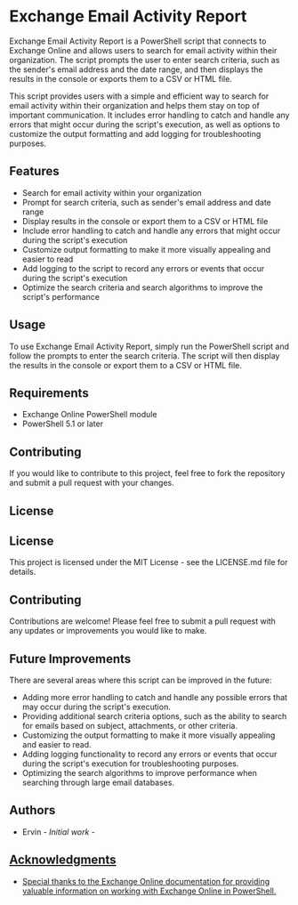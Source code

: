 
  <div class="container">
    <h1>Exchange Email Activity Report</h1>
    <p>Exchange Email Activity Report is a PowerShell script that connects to Exchange Online and allows users to search for email activity within their organization. The script prompts the user to enter search criteria, such as the sender's email address and the date range, and then displays the results in the console or exports them to a CSV or HTML file.</p>
    <p>This script provides users with a simple and efficient way to search for email activity within their organization and helps them stay on top of important communication. It includes error handling to catch and handle any errors that might occur during the script's execution, as well as options to customize the output formatting and add logging for troubleshooting purposes.</p>
    <h2>Features</h2>
    <ul>
      <li>Search for email activity within your organization</li>
      <li>Prompt for search criteria, such as sender's email address and date range</li>
      <li>Display results in the console or export them to a CSV or HTML file</li>
      <li>Include error handling to catch and handle any errors that might occur during the script's execution</li>
      <li>Customize output formatting to make it more visually appealing and easier to read</li>
      <li>Add logging to the script to record any errors or events that occur during the script's execution</li>
      <li>Optimize the search criteria and search algorithms to improve the script's performance</li>
    </ul>
    <h2>Usage</h2>
    <p>To use Exchange Email Activity Report, simply run the PowerShell script and follow the prompts to enter the search criteria. The script will then display the results in the console or export them to a CSV or HTML file.</p>
    <h2>Requirements</h2>
    <ul>
      <li>Exchange Online PowerShell module</li>
      <li>PowerShell 5.1 or later</li>
    </ul>
    <h2>Contributing</h2>
    <p>If you would like to contribute to this project, feel free to fork the repository and submit a pull request with your changes.</p>
    <h2>License</h2>
    <h2>License</h2>
This project is licensed under the MIT License - see the LICENSE.md file for details.

<h2>Contributing</h2>
Contributions are welcome! Please feel free to submit a pull request with any updates or improvements you would like to make.

<h2>Future Improvements</h2>
There are several areas where this script can be improved in the future:

<ul>
<li>Adding more error handling to catch and handle any possible errors that may occur during the script's execution.</li>
<li>Providing additional search criteria options, such as the ability to search for emails based on subject, attachments, or other criteria.</li>
<li>Customizing the output formatting to make it more visually appealing and easier to read.</li>
<li>Adding logging functionality to record any errors or events that occur during the script's execution for troubleshooting purposes.</li>
<li>Optimizing the search algorithms to improve performance when searching through large email databases.</li>
</ul>
<h2>Authors</h2>
<ul>
  
  </html>
<li>Ervin - <i>Initial work</i> - <a href="https://github.com/mrcodeporter"</a></li>
</ul>
<h2>Acknowledgments</h2>
<ul>
<li>Special thanks to the Exchange Online documentation for providing valuable information on working with Exchange Online in PowerShell.</li>
</ul>
